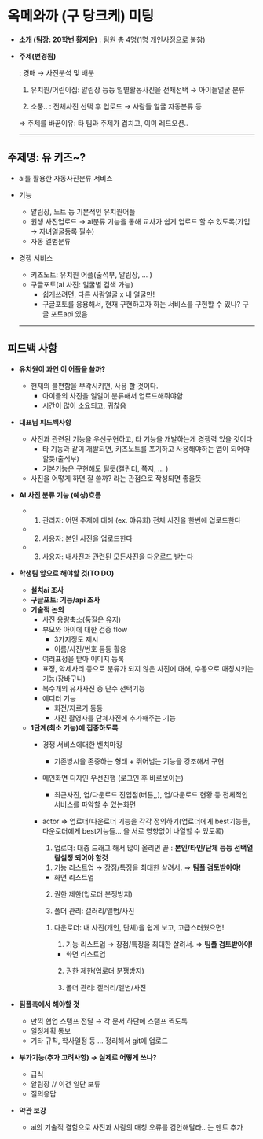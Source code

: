 # 옥메와까 (구 당크케) 미팅

- **소개 (팀장: 20학번 황지윤)**
: 팀원 총 4명(1명 개인사정으로 불참)
- **주제(변경됨)**
    
    : 경매 → 사진분석 및 배분
    
    1) 유치원/어린이집: 알림장 등등 일별활동사진을 전체선택 → 아이들얼굴 분류
    
    2) 소풍.. : 전체사진 선택 후 업로드 → 사람들 얼굴 자동분류 등
    
    ⇒ 주제를 바꾼이유: 타 팀과 주제가 겹치고, 이미 레드오션..
    
    ---
    

## **주제명: 유 키즈~?**

- ai를 활용한 자동사진분류 서비스
- 기능
    - 알림장, 노트 등 기본적인 유치원어플
    - 원생 사진업로드 → ai분류 기능을 통해 교사가 쉽게 업로드 할 수 있도록(가입 → 자녀얼굴등록 필수)
    - 자동 앨범분류
    
- 경쟁 서비스
    - 키즈노트: 유치원 어플(출석부, 알림장, … )
    - 구글포토(ai 사진: 얼굴별 검색 가능)
        - 쉽게쓰려면, 다른 사람얼굴 x 내 얼굴만!
        - 구글포토를 응용해서, 현재 구현하고자 하는 서비스를 구현할 수 있나? 구글 포토api 있음
    
    ---
    

## **피드백 사항**

- **유치원이 과연 이 어플을 쓸까?**
    - 현재의 불편함을 부각시키면, 사용 할 것이다.
        - 아이들의 사진을 일일이 분류해서 업로드해줘야함
        - 시간이 많이 소요되고, 귀찮음

- **대표님 피드백사항**
    - 사진과 관련된 기능을 우선구현하고, 타 기능을 개발하는게 경쟁력 있을 것이다
        - 타 기능과 같이 개발되면, 키즈노트를 포기하고 사용해야하는 앱이 되어야 할듯(출석부)
        - 기본기능은 구현해도 될듯(캘린더, 쪽지, … )
    - 사진을 어떻게 하면 잘 쓸까? 라는 관점으로 작성되면 좋을듯
        
        
- **AI 사진 분류 기능 (예상)흐름**
    - 1) 관리자: 어떤 주제에 대해 (ex. 야유회) 전체 사진을 한번에 업로드한다
    - 2) 사용자: 본인 사진을 업로드한다
    - 3) 사용자: 내사진과 관련된 모든사진을 다운로드 받는다

- **학생팀 앞으로 해야할 것(TO DO)**
    - **설치ai 조사**
    - **구글포토: 기능/api 조사**
    - **기술적 논의**
        - 사진 용량축소(품질은 유지)
        - 부모와 아이에 대한 검증 flow
            - 3가지정도 제시
            - 이름/사진/번호 등등 활용
        - 여러표정을 받아 이미지 등록
        - 표정,  악세사리 등으로 분류가 되지 않은 사진에 대해, 수동으로 매칭시키는 기능(장바구니)
        - 복수개의 유사사진 중 단수 선택기능
        - 에디터 기능
            - 회전/자르기 등등
            - 사진 촬영자를 단체사진에 추가해주는 기능
    - **1단계(최소 기능)에 집중하도록**
        - 경쟁 서비스에대한 벤치마킹
            - 기존방시을 존중하는 형태 + 뛰어넘는 기능을 강조해서 구현
        - 메인화면 디자인 우선진행 (로그인 후 바로보이는)
            - 최근사진, 업/다운로드 진입점(버튼,,), 업/다운로드 현황 등 전체적인 서비스를 파악할 수 있는화면
        - actor ⇒ 업로더/다운로더 기능을 각각 정의하기(업로더에게 best기능들, 다운로더에게 best기능들… 을 서로 영향없이 나열할 수 있도록)
            
            1. 업로더: 대충 드래그 해서 많이 올리면 끝 : **본인/타인/단체 등등 선택열람설정 되어야 할것**
            
            1) 기능 리스트업 → 장점/특징을 최대한 살려서.  ⇒  **팀플 검토받아야!**
            
            - 화면 리스트업
            
            2) 권한 제한(업로더 분쟁방지)
            
            3) 폴더 관리: 갤러리/앨범/사진
            
            1. 다운로더: 내 사진(개인, 단체)을 쉽게 보고, 고급스러웠으면!
                
                1) 기능 리스트업 → 장점/특징을 최대한 살려서.  ⇒  **팀플 검토받아야!**
                
                - 화면 리스트업
                
                2) 권한 제한(업로더 분쟁방지)
                
                3) 폴더 관리: 갤러리/앨범/사진
                
- **팀플측에서 해야할 것**
    - 만끽 협업 스탬프 전달 → 각 문서 하단에 스탬프 찍도록
    - 일정계획 통보
    - 기타 규칙, 학사일정 등 … 정리해서 git에 업로드
    
- **부가기능(추가 고려사항) → 실제로 어떻게 쓰나?**
    - 급식
    - 알림장 // 이건 일단 보류
    - 질의응답
    
- **약관 보강**
    - ai의 기술적 결함으로 사진과 사람의 매칭 오류를 감안해달라.. 는 멘트 추가
